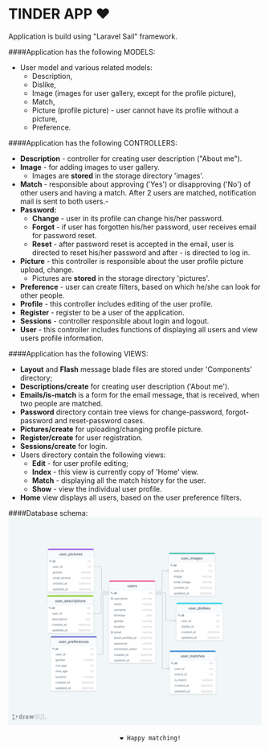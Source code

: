 # TINDER APP ❤

Application is build using "Laravel Sail" framework.

####Application has the following MODELS:
- User model and various related models:
  - Description, 
  - Dislike, 
  - Image (images for user gallery, except for the profile picture),
  - Match, 
  - Picture (profile picture) - user cannot have its profile without a picture,
  - Preference.

####Application has the following CONTROLLERS:
- **Description** - controller for creating user description ("About me").
- **Image** - for adding images to user gallery.
  - Images are **stored** in the storage directory 'images'.
- **Match** - responsible about approving ('Yes') or disapproving ('No') of other users and having a match. 
After 2 users are matched, notification mail is sent to both users.- 
- **Password:**
    - **Change** - user in its profile can change his/her password.
    - **Forgot** - if user has forgotten his/her password, user receives email for password reset.
    - **Reset** - after password reset is accepted in the email, 
  user is directed to reset his/her password and after - is directed to log in.
- **Picture** - this controller is responsible about the user profile picture upload, change.
  - Pictures are **stored** in the storage directory 'pictures'.
- **Preference** - user can create filters, based on which he/she can look for other people.
- **Profile** - this controller includes editing of the user profile.
- **Register** - register to be a user of the application. 
- **Sessions** - controller responsible about login and logout.
- **User** - this controller includes functions of displaying all users and view users profile information.

####Application has the following VIEWS:
- **Layout** and **Flash** message blade files are stored under 'Components' directory;
- **Descriptions/create** for creating user description ('About me').
- **Emails/is-match** is a form for the email message, that is received, when two people are matched.
- **Password** directory contain tree views for change-password, forgot-password and reset-password cases.
- **Pictures/create** for uploading/changing profile picture.
- **Register/create** for user registration.
- **Sessions/create** for login.
- Users directory contain the following views:
  - **Edit** - for user profile editing;
  - **Index** - this view is currently copy of 'Home' view.
  - **Match** - displaying all the match history for the user.
  - **Show** - view the individual user profile.
- **Home** view displays all users, based on the user preference filters. 

####Database schema:
<img src="public/images/drawSQL-export-2022-04-13_23_56.png" width="600" alt="Database schema">

                                   ❤ Happy matching!
